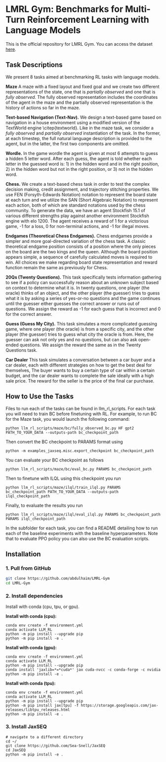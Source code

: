 # LMRL Gym: Benchmarks for Multi-Turn Reinforcement Learning with Language Models

This is the official repository for LMRL Gym. You can access the dataset [here](https://rail.eecs.berkeley.edu/datasets/rl-llm-bench-dataset/). 

<!-- ## Baseline Descriptions 

Implementation files and details can be found in `LLM_RL/algorithms`

**MC Returns.** We use Monte-Carlo returns to train a value function for the dataset. The agents then acts according to this value function. We implement this by fine-tuning an LM to predict the reward-to-go of the data at each token, using an action-value function head. This is then used to perturb the logits of the original BC model. -->

## Task Descriptions 

We present 8 tasks aimed at benchmarking RL tasks with language models. 

**Maze**  A maze with a fixed layout and fixed goal and we create two different representations of the state, one that is *partially observed* and one that is *fully observed*. The fully observed representation includes the coordinates of the agent in the maze and the partially observed representation is the history of actions so far in the maze.

**Text-based Navigation (Text-Nav).**
We design a text-based game based on navigation in a house environment using a modified version of the TextWorld engine \citep{textworld}. 
Like in the maze task, we consider a *fully observed* and *partially observed* instantiation of the task. In the former, at each timestep, the full natural language description is provided to the agent, but in the latter, the first two components are omitted.

**Wordle.** In the game wordle the agent is given at most 6 attempts to guess a hidden 5 letter word. After each guess, the agent is told whether each letter in the guessed word is: 1) in the hidden word and in the right position, 2) in the hidden word but not in the right position, or 3) not in the hidden word. 

**Chess.** We create a text-based chess task in order to test the complex decision making, credit assignment, and trajectory stitching properties. We use FEN (Forsyth-Edwards Notation) notation to represent the board state at each turn and we utilize the SAN (Short Algebraic Notation) to represent each action, both of which are standard notations used by the chess community. To generate the data, we have an agent Stockfish 15.1 of various different strengths play against another environment Stockfish engine with elo 1200. The agent receives a reward of 1 for a victorious game, -1 for a loss, 0 for non-terminal actions, and -1 for illegal moves.

**Endgames (Theoretical Chess Endgames).** Chess endgames provide a simpler and more goal-directed variation of the chess task. A classic theoretical endgame position consists of a position where the only pieces on the board are the two kings and the queen. Although the board position appears simple, a sequence of carefully calculated moves is required to win. All choices we make regarding board state representation and reward function remain the same as previously for Chess.

**20Qs (Twenty Questions).**
This task specifically tests information gathering to see if a policy can successfully reason about an unknown subject based on context to determine what it is. In twenty questions, one player (the oracle) thinks of an object, and the other player (the guesser) tries to guess what it is by asking a series of yes-or-no questions and the game continues until the guesser either guesses the correct answer or runs out of questions. We assign the reward as -1 for each guess that is incorrect and 0 for the correct answer.

**Guess (Guess My City).**
This task simulates a more complicated guessing game, where one player (the oracle) is from a specific city, and the other player (the guesser) tries to guess what city the oracle is from. Here, the guesser can ask not only yes and no questions, but can also ask open-ended questions. We assign the reward the same as in the Twenty Questions task.

**Car Dealer**
This task simulates a conversation between a car buyer and a car dealer, each with different strategies on how to get the best deal for themselves, The buyer wants to buy a certain type of car within a certain budget, and the car dealer wants to complete the sale ideally with a high sale price. The reward for the seller is the price of the final car purchase.



## How to Use the Tasks

Files to run each of the tasks can be found in llm_rl_scripts. For each task you will need to train BC before finetuning with RL. For example, to run BC for the Maze task, you would launch the following command: 

``` shell
python llm_rl_scripts/maze/bc/fully_observed_bc.py HF gpt2 PATH_TO_YOUR_DATA --outputs-path bc_checkpoint_path
```

Then convert the BC checkpoint to PARAMS format using 

``` shell
python -m examples_jaxseq.misc.export_checkpoint bc_checkpoint_path
```

You can evaluate your BC checkpoint as follows 

``` shell 
python llm_rl_scripts/maze/bc/eval_bc.py PARAMS bc_checkpoint_path 
```

Then to finetune with ILQL using this checkpoint you run 

``` shell
python llm_rl_scripts/maze/ilql/train_ilql.py PARAMS bc_checkpoint_path PATH_TO_YOUR_DATA --outputs-path ilql_checkpoint_path
```

Finally, to evaluate the results you run 
``` shell
python llm_rl_scripts/maze/ilql/eval_ilql.py PARAMS bc_checkpoint_path PARAMS ilql_checkpoint_path
```

In the subfolder for each task, you can find a README detailing how to run each of the baseline experiments with the baseline hyperparameters. Note that to evaluate PPO policy you can also use the BC evaluation scripts. 


## Installation

### **1. Pull from GitHub**

``` bash
git clone https://github.com/abdulhaim/LMRL-Gym
cd LMRL-Gym
```

### **2. Install dependencies**

Install with conda (cpu, tpu, or gpu).

**Install with conda (cpu):**
``` shell
conda env create -f environment.yml
conda activate LLM_RL
python -m pip install --upgrade pip
python -m pip install -e .
```

**Install with conda (gpu):**
``` shell
conda env create -f environment.yml
conda activate LLM_RL
python -m pip install --upgrade pip
conda install 'jaxlib=*=*cuda*' jax cuda-nvcc -c conda-forge -c nvidia
python -m pip install -e .
```

**Install with conda (tpu):**
``` shell
conda env create -f environment.yml
conda activate LLM_RL
python -m pip install --upgrade pip
python -m pip install jax[tpu] -f https://storage.googleapis.com/jax-releases/libtpu_releases.html
python -m pip install -e .
```

### **3. Install JaxSEQ**
``` shell
# navigate to a different directory
cd ~/
git clone https://github.com/Sea-Snell/JaxSEQ
cd JaxSEQ
python -m pip install -e .
```
